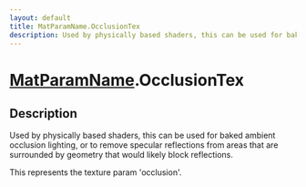 ```yaml
---
layout: default
title: MatParamName.OcclusionTex
description: Used by physically based shaders, this can be used for baked ambient occlusion lighting, or to remove specular reflections from areas that are surrounded by geometry that would likely block reflections.  This represents the texture param 'occlusion'.
---
```

# [MatParamName]({{site.url}}/Pages/Reference/MatParamName.html).OcclusionTex

## Description
Used by physically based shaders, this can be used for
baked ambient occlusion lighting, or to remove specular
reflections from areas that are surrounded by geometry that would
likely block reflections.

This represents the texture param 'occlusion'.

